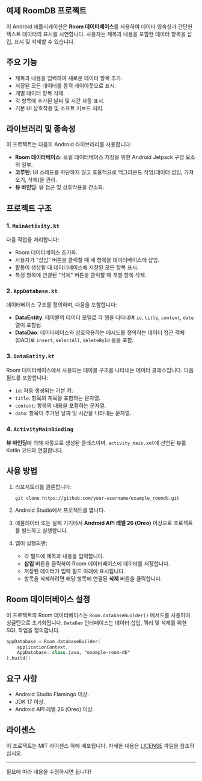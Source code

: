 ## 예제 RoomDB 프로젝트

이 Android 애플리케이션은 **Room 데이터베이스**를 사용하여 데이터 영속성과 간단한 텍스트 데이터의 표시를 시연합니다. 사용자는 제목과 내용을 포함한 데이터 항목을 삽입, 표시 및 삭제할 수 있습니다.

## 주요 기능
- 제목과 내용을 입력하여 새로운 데이터 항목 추가.
- 저장된 모든 데이터를 동적 레이아웃으로 표시.
- 개별 데이터 항목 삭제.
- 각 항목에 추가된 날짜 및 시간 자동 표시.
- 기본 UI 상호작용 및 소프트 키보드 처리.

## 라이브러리 및 종속성
이 프로젝트는 다음의 Android 라이브러리를 사용합니다:
- **Room 데이터베이스**: 로컬 데이터베이스 저장을 위한 Android Jetpack 구성 요소의 일부.
- **코루틴**: UI 스레드를 차단하지 않고 효율적으로 백그라운드 작업(데이터 삽입, 가져오기, 삭제)을 관리.
- **뷰 바인딩**: 뷰 접근 및 상호작용을 간소화.

## 프로젝트 구조

### 1. `MainActivity.kt`
다음 작업을 처리합니다:
- Room 데이터베이스 초기화.
- 사용자가 "삽입" 버튼을 클릭할 때 새 항목을 데이터베이스에 삽입.
- 활동이 생성될 때 데이터베이스에 저장된 모든 항목 표시.
- 특정 항목에 연결된 "삭제" 버튼을 클릭할 때 개별 항목 삭제.

### 2. `AppDatabase.kt`
데이터베이스 구조를 정의하며, 다음을 포함합니다:
- **DataEntity**: 테이블의 데이터 모델로 각 행을 나타내며 `id`, `title`, `content`, `date` 열이 포함됨.
- **DataDao**: 데이터베이스와 상호작용하는 메서드를 정의하는 데이터 접근 객체(DAO)로 `insert`, `selectAll`, `deleteById` 등을 포함.

### 3. `DataEntity.kt`
Room 데이터베이스에서 사용되는 테이블 구조를 나타내는 데이터 클래스입니다. 다음 필드를 포함합니다:
- `id`: 자동 생성되는 기본 키.
- `title`: 항목의 제목을 포함하는 문자열.
- `content`: 항목의 내용을 포함하는 문자열.
- `date`: 항목이 추가된 날짜 및 시간을 나타내는 문자열.

### 4. `ActivityMainBinding`
**뷰 바인딩**에 의해 자동으로 생성된 클래스이며, `activity_main.xml`에 선언된 뷰를 Kotlin 코드와 연결합니다.

## 사용 방법

1. 리포지토리를 클론합니다:
    ```
    git clone https://github.com/your-username/example_roomdb.git
    ```

2. Android Studio에서 프로젝트를 엽니다.

3. 에뮬레이터 또는 실제 기기에서 **Android API 레벨 26 (Oreo)** 이상으로 프로젝트를 빌드하고 실행합니다.

4. 앱이 실행되면:
   - 각 필드에 제목과 내용을 입력합니다.
   - **삽입** 버튼을 클릭하여 Room 데이터베이스에 데이터를 저장합니다.
   - 저장된 데이터가 입력 필드 아래에 표시됩니다.
   - 항목을 삭제하려면 해당 항목에 연결된 **삭제** 버튼을 클릭합니다.

## Room 데이터베이스 설정

이 프로젝트의 Room 데이터베이스는 `Room.databaseBuilder()` 메서드를 사용하여 싱글턴으로 초기화됩니다. `DataDao` 인터페이스는 데이터 삽입, 쿼리 및 삭제를 위한 SQL 작업을 정의합니다.

```kotlin
appDatabase = Room.databaseBuilder(
    applicationContext,
    AppDatabase::class.java, "example-room-db"
).build()
```

## 요구 사항
- Android Studio Flamingo 이상.
- JDK 17 이상.
- Android API 레벨 26 (Oreo) 이상.

## 라이센스
이 프로젝트는 MIT 라이센스 하에 배포됩니다. 자세한 내용은 [LICENSE](LICENSE) 파일을 참조하십시오.

---

필요에 따라 내용을 수정하시면 됩니다!

